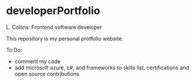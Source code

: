 # developerPortfolio

L. Collins: Frontend software developer

This repository is my personal protfolio website.

To Do:

- comment my code
- add microsoft azure, c#, and frameworks to skills list, certifications and open source contributions
